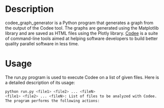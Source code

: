 # Description
codee_graph_generator is a Python program that generates a graph from the output of the Codee tool. The graphs are generated using the Matplotlib library and are saved as HTML files using the Plotly library.
[Codee](https://www.codee.com/) is a suite of command-line tools aimed at helping software developers to build better quality parallel software in less time.

# Usage
The run.py program is used to execute Codee on a list of given files. Here is a detailed description of its usage:

```bash
python run.py <file1> <file2> ... <fileN>
<file1> <file2> ... <fileN>: List of files to be analyzed with Codee.
The program performs the following actions:
```
